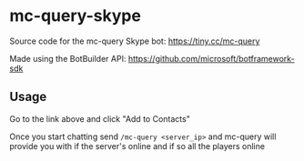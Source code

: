 # mc-query-skype
Source code for the mc-query Skype bot: https://tiny.cc/mc-query

Made using the BotBuilder API: https://github.com/microsoft/botframework-sdk

## Usage
Go to the link above and click "Add to Contacts"

Once you start chatting send ```/mc-query <server_ip>``` and mc-query will provide you with if the server's online and if so all the players online
